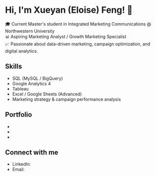 # Hi, I'm Xueyan (Eloise) Feng! 👋

🎓 Current Master's student in Integrated Marketing Communications @ Northwestern University  
📊 Aspiring Marketing Analyst / Growth Marketing Specialist  
📈 Passionate about data-driven marketing, campaign optimization, and digital analytics.  

## Skills
- SQL (MySQL / BigQuery)
- Google Analytics 4
- Tableau
- Excel / Google Sheets (Advanced)
- Marketing strategy & campaign performance analysis

## Portfolio
- 
- 
- 

## Connect with me
- LinkedIn: 
- Email: 
